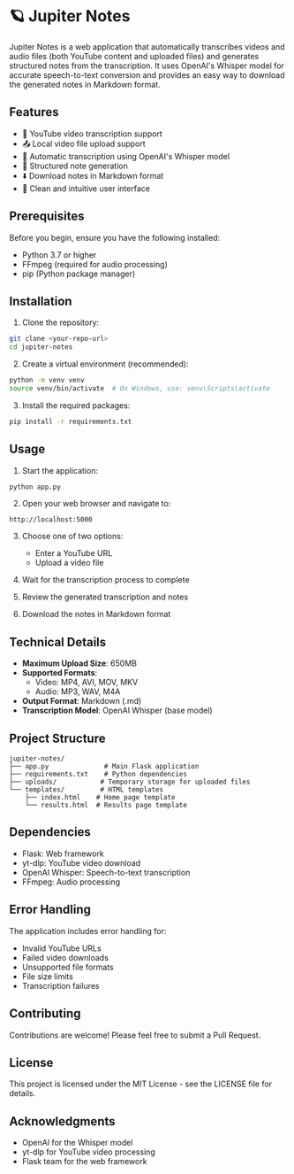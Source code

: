 # 🪐 Jupiter Notes

Jupiter Notes is a web application that automatically transcribes videos and audio files (both YouTube content and uploaded files) and generates structured notes from the transcription. It uses OpenAI's Whisper model for accurate speech-to-text conversion and provides an easy way to download the generated notes in Markdown format.

## Features

- 🎥 YouTube video transcription support
- 📤 Local video file upload support
- 🤖 Automatic transcription using OpenAI's Whisper model
- 📝 Structured note generation
- ⬇️ Download notes in Markdown format
- 🎨 Clean and intuitive user interface

## Prerequisites

Before you begin, ensure you have the following installed:
- Python 3.7 or higher
- FFmpeg (required for audio processing)
- pip (Python package manager)

## Installation

1. Clone the repository:
```bash
git clone <your-repo-url>
cd jupiter-notes
```

2. Create a virtual environment (recommended):
```bash
python -m venv venv
source venv/bin/activate  # On Windows, use: venv\Scripts\activate
```

3. Install the required packages:
```bash
pip install -r requirements.txt
```

## Usage

1. Start the application:
```bash
python app.py
```

2. Open your web browser and navigate to:
```
http://localhost:5000
```

3. Choose one of two options:
   - Enter a YouTube URL
   - Upload a video file

4. Wait for the transcription process to complete
5. Review the generated transcription and notes
6. Download the notes in Markdown format

## Technical Details

- **Maximum Upload Size**: 650MB
- **Supported Formats**: 
  - Video: MP4, AVI, MOV, MKV
  - Audio: MP3, WAV, M4A
- **Output Format**: Markdown (.md)
- **Transcription Model**: OpenAI Whisper (base model)

## Project Structure

```
jupiter-notes/
├── app.py              # Main Flask application
├── requirements.txt    # Python dependencies
├── uploads/           # Temporary storage for uploaded files
└── templates/         # HTML templates
    ├── index.html    # Home page template
    └── results.html  # Results page template
```

## Dependencies

- Flask: Web framework
- yt-dlp: YouTube video download
- OpenAI Whisper: Speech-to-text transcription
- FFmpeg: Audio processing

## Error Handling

The application includes error handling for:
- Invalid YouTube URLs
- Failed video downloads
- Unsupported file formats
- File size limits
- Transcription failures

## Contributing

Contributions are welcome! Please feel free to submit a Pull Request.

## License

This project is licensed under the MIT License - see the LICENSE file for details.

## Acknowledgments

- OpenAI for the Whisper model
- yt-dlp for YouTube video processing
- Flask team for the web framework 
